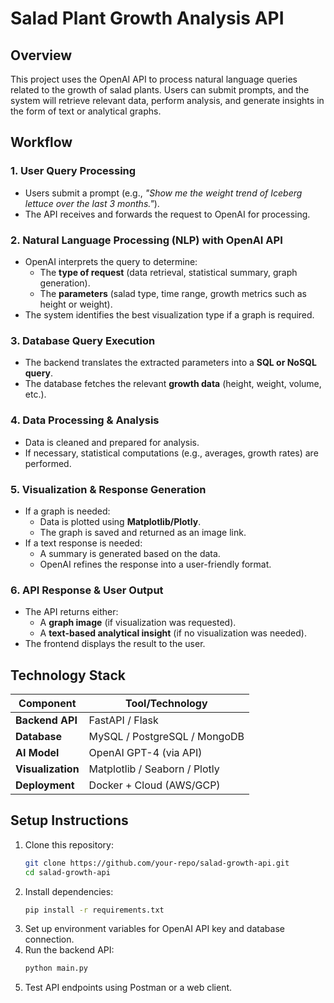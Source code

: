 # Salad Plant Growth Analysis API

## Overview
This project uses the OpenAI API to process natural language queries related to the growth of salad plants. Users can submit prompts, and the system will retrieve relevant data, perform analysis, and generate insights in the form of text or analytical graphs.

## Workflow
### 1. User Query Processing
- Users submit a prompt (e.g., *"Show me the weight trend of Iceberg lettuce over the last 3 months."*).
- The API receives and forwards the request to OpenAI for processing.

### 2. Natural Language Processing (NLP) with OpenAI API
- OpenAI interprets the query to determine:
  - The **type of request** (data retrieval, statistical summary, graph generation).
  - The **parameters** (salad type, time range, growth metrics such as height or weight).
- The system identifies the best visualization type if a graph is required.

### 3. Database Query Execution
- The backend translates the extracted parameters into a **SQL or NoSQL query**.
- The database fetches the relevant **growth data** (height, weight, volume, etc.).

### 4. Data Processing & Analysis
- Data is cleaned and prepared for analysis.
- If necessary, statistical computations (e.g., averages, growth rates) are performed.

### 5. Visualization & Response Generation
- If a graph is needed:
  - Data is plotted using **Matplotlib/Plotly**.
  - The graph is saved and returned as an image link.
- If a text response is needed:
  - A summary is generated based on the data.
  - OpenAI refines the response into a user-friendly format.

### 6. API Response & User Output
- The API returns either:
  - A **graph image** (if visualization was requested).
  - A **text-based analytical insight** (if no visualization was needed).
- The frontend displays the result to the user.

## Technology Stack
| Component              | Tool/Technology           |
|------------------------|--------------------------|
| **Backend API**       | FastAPI / Flask          |
| **Database**          | MySQL / PostgreSQL / MongoDB |
| **AI Model**          | OpenAI GPT-4 (via API)   |
| **Visualization**     | Matplotlib / Seaborn / Plotly |
| **Deployment**        | Docker + Cloud (AWS/GCP) |

## Setup Instructions
1. Clone this repository:
   ```sh
   git clone https://github.com/your-repo/salad-growth-api.git
   cd salad-growth-api
   ```
2. Install dependencies:
   ```sh
   pip install -r requirements.txt
   ```
3. Set up environment variables for OpenAI API key and database connection.
4. Run the backend API:
   ```sh
   python main.py
   ```
5. Test API endpoints using Postman or a web client.


